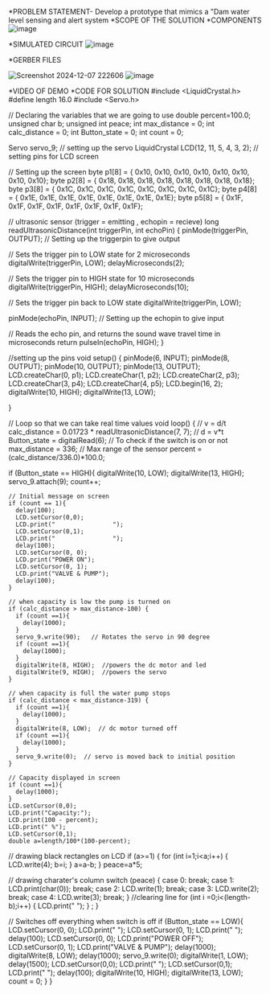 *PROBLEM STATEMENT- Develop a prototype that mimics a "Dam water level sensing and alert system
*SCOPE OF THE SOLUTION
*COMPONENTS
![image](https://github.com/user-attachments/assets/47dff79d-87b2-43e8-a568-85c4db1a1221)

*SIMULATED CIRCUIT
![image](https://github.com/user-attachments/assets/8748c8ea-4cd5-4b30-aa53-fe9077dea9c4)


*GERBER FILES

![Screenshot 2024-12-07 222606](https://github.com/user-attachments/assets/14a8bde8-dba9-4db3-a3b4-640258fb8b99)
![image](https://github.com/user-attachments/assets/a1352c9c-55bf-4a89-9f4d-459c60fce5e7)

*VIDEO OF DEMO
*CODE FOR SOLUTION
#include <LiquidCrystal.h>
#define length 16.0
#include <Servo.h>

// Declaring the variables that we are going to use
double percent=100.0;
unsigned char b;
unsigned int peace;
int max_distance = 0;
int calc_distance = 0;
int Button_state = 0;
int count = 0;

Servo servo_9;                          // setting up the servo
LiquidCrystal LCD(12, 11, 5, 4, 3, 2);  // setting pins for LCD screen

// Setting up the screen
byte p1[8] = {
  0x10,
  0x10,
  0x10,
  0x10,
  0x10,
  0x10,
  0x10,
  0x10};
byte p2[8] = {
  0x18,
  0x18,
  0x18,
  0x18,
  0x18,
  0x18,
  0x18,
  0x18};
byte p3[8] = {
  0x1C,
  0x1C,
  0x1C,
  0x1C,
  0x1C,
  0x1C,
  0x1C,
  0x1C};
byte p4[8] = {
  0x1E,
  0x1E,
  0x1E,
  0x1E,
  0x1E,
  0x1E,
  0x1E,
  0x1E};
byte p5[8] = {
  0x1F,
  0x1F,
  0x1F,
  0x1F,
  0x1F,
  0x1F,
  0x1F,
  0x1F};

// ultrasonic sensor (trigger = emitting , echopin = recieve)
long readUltrasonicDistance(int triggerPin, int echoPin)
{
  pinMode(triggerPin, OUTPUT);   // Setting up the triggerpin to give output
  
  // Sets the trigger pin to LOW state for 2 microseconds
  digitalWrite(triggerPin, LOW);
  delayMicroseconds(2);
  
  // Sets the trigger pin to HIGH state for 10 microseconds
  digitalWrite(triggerPin, HIGH);
  delayMicroseconds(10);
  
  // Sets the trigger pin back to LOW state
  digitalWrite(triggerPin, LOW);
  
  pinMode(echoPin, INPUT);       // Setting up the echopin to give input
  
  // Reads the echo pin, and returns the sound wave travel time in microseconds
  return pulseIn(echoPin, HIGH);
}

//setting up the pins
void setup()
{
  pinMode(6, INPUT);
  pinMode(8, OUTPUT);
  pinMode(10, OUTPUT);
  pinMode(13, OUTPUT);
  LCD.createChar(0, p1);
  LCD.createChar(1, p2);
  LCD.createChar(2, p3);
  LCD.createChar(3, p4);
  LCD.createChar(4, p5);
  LCD.begin(16, 2);    
  digitalWrite(10, HIGH); 
  digitalWrite(13, LOW);

}

// Loop so that we can take real time values
void loop()
{
  // v = d/t
  calc_distance = 0.01723 * readUltrasonicDistance(7, 7); // d = v*t
  Button_state = digitalRead(6);  // To check if the switch is on or not
  max_distance = 336;   // Max range of the sensor
  percent = (calc_distance/336.0)*100.0;
  
  if (Button_state == HIGH){
    digitalWrite(10, LOW); 
    digitalWrite(13, HIGH);  
    servo_9.attach(9);
    count++;
    
    // Initial message on screen
    if (count == 1){
      delay(100); 
      LCD.setCursor(0,0);
      LCD.print("                ");
      LCD.setCursor(0,1);
      LCD.print("                ");
      delay(100);
      LCD.setCursor(0, 0);
      LCD.print("POWER ON");
      LCD.setCursor(0, 1);
      LCD.print("VALVE & PUMP");
      delay(100);
    }
    
    // when capacity is low the pump is turned on
    if (calc_distance > max_distance-100) {
      if (count ==1){
        delay(1000);
      }
      servo_9.write(90);   // Rotates the servo in 90 degree
      if (count ==1){
        delay(1000);
      }
      digitalWrite(8, HIGH);  //powers the dc motor and led 
      digitalWrite(9, HIGH);  //powers the servo
    }
    
    // when capacity is full the water pump stops
    if (calc_distance < max_distance-319) {
      if (count ==1){
        delay(1000);
      }
      digitalWrite(8, LOW);  // dc motor turned off
      if (count ==1){
        delay(1000);
      }
      servo_9.write(0);  // servo is moved back to initial position
    }
    
    // Capacity displayed in screen
    if (count ==1){
      delay(1000);
    }
    LCD.setCursor(0,0);
    LCD.print("Capacity:");
    LCD.print(100 - percent);
    LCD.print(" %");
    LCD.setCursor(0,1);
    double a=length/100*(100-percent); 
    
   // drawing black rectangles on LCD
    if (a>=1) {
      for (int i=1;i<a;i++) {
        LCD.write(4);
        b=i;
      }
      a=a-b;
    }
    peace=a*5;
    
  // drawing charater's column
    switch (peace) {
    case 0:
      break;
    case 1:
      LCD.print(char(0));
      break;
    case 2:
      LCD.write(1);
      break;
    case 3:
      LCD.write(2);
      break;
    case 4:
      LCD.write(3);
      break;
    }
  //clearing line
    for (int i =0;i<(length-b);i++) {
      LCD.print(" ");
    }
    ;
  }
  
  // Switches off everything when switch is off
  if (Button_state == LOW){
    LCD.setCursor(0, 0);
    LCD.print("                ");
    LCD.setCursor(0, 1);
    LCD.print("                ");
    delay(100);
    LCD.setCursor(0, 0);
    LCD.print("POWER OFF");
    LCD.setCursor(0, 1);
    LCD.print("VALVE & PUMP");
    delay(1000);
    digitalWrite(8, LOW);
    delay(1000);
    servo_9.write(0);
    digitalWrite(1, LOW); 
    delay(1500);
    LCD.setCursor(0,0);
    LCD.print("                ");
    LCD.setCursor(0,1);
    LCD.print("                ");
    delay(100);
    digitalWrite(10, HIGH);
    digitalWrite(13, LOW); 
    count = 0;
  }
}
